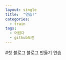```yaml
---
layout: single
title:  "연습!"
categories: 
  - train
tags:
  - 어렵다
  - github도전
---
```


#첫 블로그
블로그 만들기 연습
